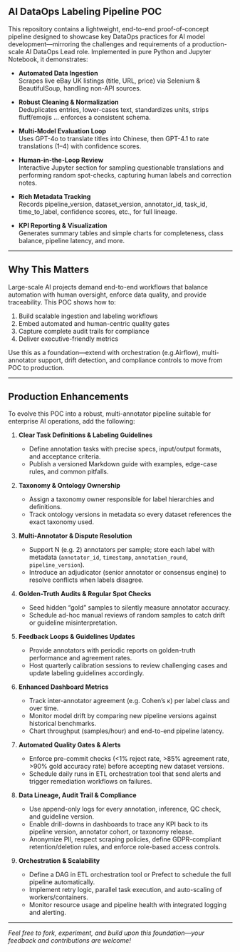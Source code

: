 ## AI DataOps Labeling Pipeline POC

This repository contains a lightweight, end-to-end proof-of-concept pipeline designed to showcase key DataOps practices for AI model development—mirroring the challenges and requirements of a production-scale AI DataOps Lead role. Implemented in pure Python and Jupyter Notebook, it demonstrates:

- **Automated Data Ingestion**  
  Scrapes live eBay UK listings (title, URL, price) via Selenium & BeautifulSoup, handling non-API sources.

- **Robust Cleaning & Normalization**  
  Deduplicates entries, lower-cases text, standardizes units, strips fluff/emojis ... enforces a consistent schema.

- **Multi-Model Evaluation Loop**  
  Uses GPT-4o to translate titles into Chinese, then GPT-4.1 to rate translations (1–4) with confidence scores.

- **Human-in-the-Loop Review**  
  Interactive Jupyter section for sampling questionable translations and performing random spot-checks, capturing human labels and correction notes.

- **Rich Metadata Tracking**  
  Records pipeline_version, dataset_version, annotator_id, task_id, time_to_label, confidence scores, etc., for full lineage.

- **KPI Reporting & Visualization**  
  Generates summary tables and simple charts for completeness, class balance, pipeline latency, and more.

---

## Why This Matters

Large-scale AI projects demand end-to-end workflows that balance automation with human oversight, enforce data quality, and provide traceability. This POC shows how to:

1. Build scalable ingestion and labeling workflows  
2. Embed automated and human-centric quality gates  
3. Capture complete audit trails for compliance  
4. Deliver executive-friendly metrics

Use this as a foundation—extend with orchestration (e.g.Airflow), multi-annotator support, drift detection, and compliance controls to move from POC to production.

---

## Production Enhancements

To evolve this POC into a robust, multi-annotator pipeline suitable for enterprise AI operations, add the following:

1. **Clear Task Definitions & Labeling Guidelines**  
   - Define annotation tasks with precise specs, input/output formats, and acceptance criteria.  
   - Publish a versioned Markdown guide with examples, edge-case rules, and common pitfalls.  

2. **Taxonomy & Ontology Ownership**  
   - Assign a taxonomy owner responsible for label hierarchies and definitions.  
   - Track ontology versions in metadata so every dataset references the exact taxonomy used.  

3. **Multi-Annotator & Dispute Resolution**  
   - Support N (e.g. 2) annotators per sample; store each label with metadata (`annotator_id`, `timestamp`, `annotation_round`, `pipeline_version`).  
   - Introduce an adjudicator (senior annotator or consensus engine) to resolve conflicts when labels disagree.  

4. **Golden-Truth Audits & Regular Spot Checks**  
   - Seed hidden “gold” samples to silently measure annotator accuracy.  
   - Schedule ad-hoc manual reviews of random samples to catch drift or guideline misinterpretation.  

5. **Feedback Loops & Guidelines Updates**  
   - Provide annotators with periodic reports on golden-truth performance and agreement rates.  
   - Host quarterly calibration sessions to review challenging cases and update labeling guidelines accordingly.  

6. **Enhanced Dashboard Metrics**  
   - Track inter-annotator agreement (e.g. Cohen’s κ) per label class and over time.  
   - Monitor model drift by comparing new pipeline versions against historical benchmarks.  
   - Chart throughput (samples/hour) and end-to-end pipeline latency.  

7. **Automated Quality Gates & Alerts**  
   - Enforce pre-commit checks (<1% reject rate, >85% agreement rate, >90% gold accuracy rate) before accepting new dataset versions.  
   - Schedule daily runs in ETL orchestration tool that send alerts and trigger remediation workflows on failures.  

8. **Data Lineage, Audit Trail & Compliance**  
   - Use append-only logs for every annotation, inference, QC check, and guideline version.  
   - Enable drill-downs in dashboards to trace any KPI back to its pipeline version, annotator cohort, or taxonomy release.  
   - Anonymize PII, respect scraping policies, define GDPR-compliant retention/deletion rules, and enforce role-based access controls.  

9. **Orchestration & Scalability**  
   - Define a DAG in ETL orchestration tool or Prefect to schedule the full pipeline automatically.  
   - Implement retry logic, parallel task execution, and auto-scaling of workers/containers.  
   - Monitor resource usage and pipeline health with integrated logging and alerting.

---

*Feel free to fork, experiment, and build upon this foundation—your feedback and contributions are welcome!*  
